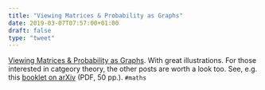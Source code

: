 ```yaml
---
title: "Viewing Matrices & Probability as Graphs"
date: 2019-03-07T07:57:00+01:00
draft: false
type: "tweet"
---
```


[Viewing Matrices & Probability as Graphs](https://www.math3ma.com/blog/matrices-probability-graphs). With great illustrations. For those
interested in catgeory theory, the other posts are worth a look too. See, e.g.
this [booklet on arXiv](https://arxiv.org/pdf/1809.05923.pdf) (PDF, 50 pp.). `#maths`
